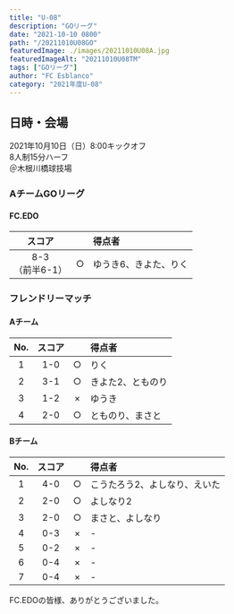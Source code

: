 ```yaml
---
title: "U-08"
description: "GOリーグ"
date: "2021-10-10 0800"
path: "/20211010U08GO"
featuredImage: ./images/20211010U08A.jpg
featuredImageAlt: "20211010U08TM"
tags: ["GOリーグ"]
author: "FC Esblanco"
category: "2021年度U-08"
---
```


## 日時・会場

2021年10月10日（日）8:00キックオフ  
8人制15分ハーフ  
＠木根川橋球技場

### AチームGOリーグ

#### FC.EDO

| スコア |   | 得点者  |
|:------:|:-:|:--------|
| 8-3<BR/>（前半6-1） | ○ |ゆうき6、きよた、りく |


### フレンドリーマッチ

#### Aチーム

| No.| スコア |   | 得点者  |
|:--:|:------:|:-:|:--------|
| 1  | 1-0 | ○ |りく|
| 2  | 3-1 | ○ |きよた2、とものり|
| 3  | 1-2 | × |ゆうき|
| 4  | 2-0 | ○ |とものり、まさと|

#### Bチーム

| No.| スコア |   | 得点者  |
|:--:|:------:|:-:|:--------|
| 1  | 4-0 | ○ |こうたろう2、よしなり、えいた|
| 2  | 2-0 | ○ |よしなり2|
| 3  | 2-0 | ○ |まさと、よしなり|
| 4  | 0-3 | × |- |
| 5  | 0-2 | × |- |
| 6  | 0-4 | × |- |
| 7  | 0-4 | × |- |

FC.EDOの皆様、ありがとうございました。
